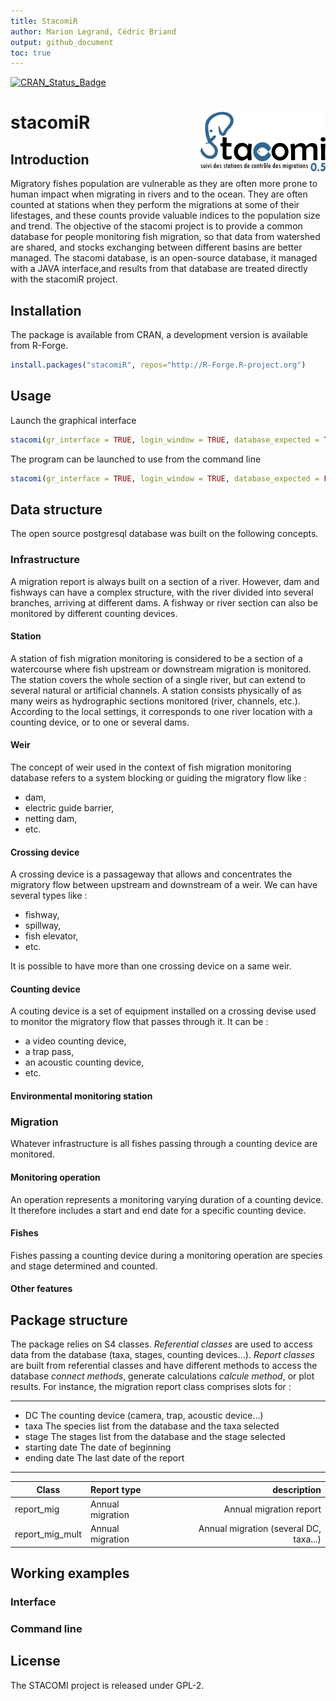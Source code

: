```yaml
---
title: StacomiR
author: Marion Legrand, Cédric Briand
output: github_document
toc: true
---  
```


[![CRAN\_Status\_Badge](http://www.r-pkg.org/badges/version/stacomiR)](https://cran.r-project.org/package=stacomiR)



# stacomiR <img src="man/figures/logo.png" align="right" />


Introduction
--------------------------

Migratory fishes population are vulnerable as they are often more prone to human
impact when migrating in rivers and to the ocean. They are often counted at
stations when they perform the migrations at some of their lifestages, and these
counts provide valuable indices to the population size and trend. The objective
of the stacomi project is to provide a common database for people monitoring
fish migration, so that data from watershed are shared, and stocks exchanging
between different basins are better managed. The stacomi database, is an
open-source database, it managed with a JAVA interface,and results from that
database are treated directly with the stacomiR project.


Installation
-------------------------

The package is available from CRAN, a development version is available from
R-Forge.


```r
install.packages("stacomiR", repos="http://R-Forge.R-project.org")
```

Usage
-------------------------

Launch the graphical interface


```r
stacomi(gr_interface = TRUE, login_window = TRUE, database_expected = TRUE)
```

The program can be launched to use from the command line


```r
stacomi(gr_interface = TRUE, login_window = TRUE, database_expected = FALSE)
```


Data structure
-------------------    
The open source postgresql database was built on the following concepts.

### Infrastructure
A migration report is always built on a section of a river. However, dam and
fishways can have a complex structure, with the river divided into several
branches, arriving at different dams. A fishway or river section can also be
monitored by different counting devices.

#### Station
A station of fish migration monitoring is considered to be
a section of a watercourse where fish upstream or
downstream migration is monitored.
The station covers the whole section of a single river, but can extend to
several natural or artificial channels. A station consists physically of as many
weirs as hydrographic sections monitored (river, channels, etc.). According to
the local settings, it corresponds to one river location with a counting device,
or to one or several dams.

#### Weir
The concept of weir used in the context of fish migration monitoring database
refers to a system blocking or guiding the migratory flow like : 
* dam, 
* electric guide barrier, 
* netting dam, 
* etc.

#### Crossing device   
A crossing device is a passageway that allows and concentrates the migratory
flow between upstream and downstream of a weir. We can have several types like
:
* fishway, 
* spillway, 
* fish elevator, 
* etc.

It is possible to have more than one crossing device on a same weir.

#### Counting device
A couting device is a set of equipment installed on a crossing devise used to
monitor the migratory flow that passes through it.
It can be :
* a video counting device, 
* a trap pass, 
* an acoustic counting device, 
* etc.

#### Environmental monitoring station


### Migration
Whatever infrastructure is all fishes passing through a counting device are
monitored.

#### Monitoring operation
An operation represents a monitoring varying duration of a counting device. It
therefore includes a start and end date for a specific counting device.

#### Fishes
Fishes passing a counting device during a monitoring operation are
species and stage determined and counted.

#### Other features

 Package structure
--------------------
The package relies on S4 classes. *Referential classes* are used to access data
from the database (taxa, stages, counting devices...).
*Report classes* are built from referential classes and have different methods
to access the database *connect methods*, generate calculations *calcule
method*, or plot results. 
For instance, the migration report class comprises slots for :
***
* DC The counting device (camera, trap, acoustic device...)
* taxa The species list from the database and the taxa selected
* stage The stages list from the database and the stage selected
* starting date The date of beginning
* ending date The last date of the report
***
| Class         | Report type    | description| 
| ------------- |:----------| ---------------------------------: | 
|report_mig    | Annual migration | Annual migration report  | 
| report_mig_mult| Annual migration| Annual migration (several DC, taxa...) |



Working examples
-------------------------

###        Interface

###        Command line

License
-------

The STACOMI project is released under GPL-2.
